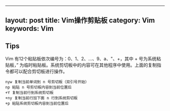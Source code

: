 
---
layout: post
title: Vim操作剪贴板
category: Vim
keywords: Vim
---

## Tips
Vim 有12个粘贴板依次编号为：0、1、2、...、9、a、"、+，其中 + 号为系统粘贴板，” 为临时粘贴板。系统剪切板中的内容可在其他程序中使用。上面的复制指令都可以配合剪切板进行操作。

	nyw 复制当前单词到 n 号剪切板（双引号开始） 
	np 粘贴 n 号剪切板内容到当前位置后 
	+Y 复制当前行到系统剪切板
	+ny 复制当前行加下面 n 行到系统剪切板
	+p 粘贴系统剪切板内容到当前位置后